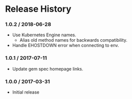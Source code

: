 # Release History

### 1.0.2 / 2018-06-28

* Use Kubernetes Engine names.
  * Alias old method names for backwards compatibility.
* Handle EHOSTDOWN error when connecting to env.

### 1.0.1 / 2017-07-11

* Update gem spec homepage links.

### 1.0.0 / 2017-03-31

* Initial release
